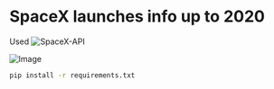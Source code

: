 # SpaceX launches info up to 2020

Used ![SpaceX-API]([https://github.com/user-attachments/assets/2171bc4a-887a-4380-9076-d775351ac29d](https://github.com/r-spacex/SpaceX-API))

![Image](https://github.com/user-attachments/assets/2171bc4a-887a-4380-9076-d775351ac29d)

```sh
pip install -r requirements.txt


